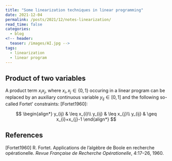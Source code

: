 ```yaml
---
title: "Some linearization techniques in linear programming"
date: 2021-12-04
permalink: /posts/2021/12/notes-linearization/ 
read_time: false
categories:
  - blog
<!-- header:
  teaser: /images/AI.jpg -->
tags:
  - linearization
  - linear program
---
```



## Product of two variables
A product term $x_ix_j$, where $x_i,x_j \in \{0,1\}$ occuring in a linear program can be replaced by an auxiliary continuous variable $y_{ij} \in [0,1]$ and the following so-called Fortet' constraints: [Fortet1960]:

$$
\begin{align*}
y_{ij} & \leq x_{i}\\
y_{ij} & \leq x_{j}\\
y_{ij} & \geq x_{i}+x_{j}-1
\end{align*}
$$

## References
[Fortet1960] R. Fortet. Applications de l’algèbre de Boole en recherche opérationelle. *Revue Française de Recherche Opérationelle*, 4:17–26, 1960.

